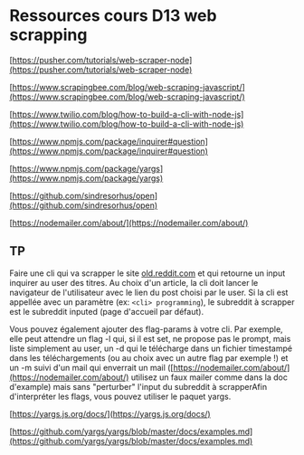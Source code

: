 # Ressources cours D13 web scrapping

[https://pusher.com/tutorials/web-scraper-node](https://pusher.com/tutorials/web-scraper-node)

[https://www.scrapingbee.com/blog/web-scraping-javascript/](https://www.scrapingbee.com/blog/web-scraping-javascript/)

[https://www.twilio.com/blog/how-to-build-a-cli-with-node-js](https://www.twilio.com/blog/how-to-build-a-cli-with-node-js)

[https://www.npmjs.com/package/inquirer#question](https://www.npmjs.com/package/inquirer#question)

[https://www.npmjs.com/package/yargs](https://www.npmjs.com/package/yargs)

[https://github.com/sindresorhus/open](https://github.com/sindresorhus/open)

[https://nodemailer.com/about/](https://nodemailer.com/about/)

## TP

Faire une cli qui va scrapper le site [old.reddit.com](old.reddit.com) et qui retourne un input inquirer au user des titres. Au choix d'un article, la cli doit lancer le navigateur de l'utilisateur avec le lien du post choisi par le user. Si la cli est appellée avec un paramètre (ex: `<cli> programming`), le subreddit à scrapper est le subreddit inputed (page d'accueil par défaut).

Vous pouvez également ajouter des flag-params à votre cli. Par exemple, elle peut attendre un flag -l qui, si il est set, ne propose pas le prompt, mais liste simplement au user, un -d qui le télécharge dans un fichier timestampé dans les téléchargements (ou au choix avec un autre flag par exemple !) et un -m suivi d'un mail qui enverrait un mail ([https://nodemailer.com/about/](https://nodemailer.com/about/) utilisez un faux mailer comme dans la doc d'example) mais sans "perturber" l'input du subreddit à scrapperAfin d'interpréter les flags, vous pouvez utiliser le paquet yargs.

[https://yargs.js.org/docs/](https://yargs.js.org/docs/)

[https://github.com/yargs/yargs/blob/master/docs/examples.md](https://github.com/yargs/yargs/blob/master/docs/examples.md)
